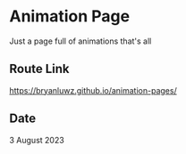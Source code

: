 # Animation Page

Just a page full of animations that's all

## Route Link

https://bryanluwz.github.io/animation-pages/

## Date

3 August 2023
